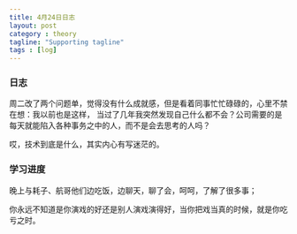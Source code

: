 ```yaml
---
title: 4月24日日志
layout: post
category : theory
tagline: "Supporting tagline"
tags : [log]
---
```


### 日志
   周二改了两个问题单，觉得没有什么成就感，但是看着同事忙忙碌碌的，心里不禁在想：我以前也是这样，
   当过了几年我突然发现自己什么都不会？公司需要的是每天就能陷入各种事务之中的人，而不是会去思考的人吗？
   
   哎，技术到底是什么，其实内心有写迷茫的。
 
### 学习进度
   晚上与耗子、航哥他们边吃饭，边聊天，聊了会，呵呵，了解了很多事；
   
   你永远不知道是你演戏的好还是别人演戏演得好，当你把戏当真的时候，就是你吃亏之时。
   
  
   
  
  
  
   